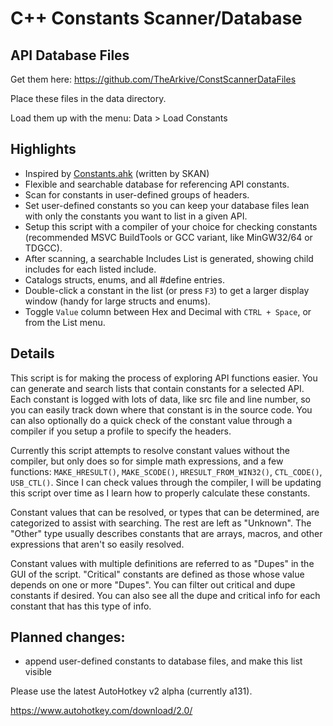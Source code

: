 # C++ Constants Scanner/Database

## API Database Files
Get them here: https://github.com/TheArkive/ConstScannerDataFiles

Place these files in the data directory.

Load them up with the menu:  Data > Load Constants

## Highlights
* Inspired by [Constants.ahk](https://autohotkey.com/board/topic/18177-crazy-scripting-list-of-win32-constants/) (written by SKAN)
* Flexible and searchable database for referencing API constants.
* Scan for constants in user-defined groups of headers.
* Set user-defined constants so you can keep your database files lean with only the constants you want to list in a given API.
* Setup this script with a compiler of your choice for checking constants (recommended MSVC BuildTools or GCC variant, like MinGW32/64 or TDGCC).
* After scanning, a searchable Includes List is generated, showing child includes for each listed include.
* Catalogs structs, enums, and all #define entries.
* Double-click a constant in the list (or press `F3`) to get a larger display window (handy for large structs and enums).
* Toggle `Value` column between Hex and Decimal with `CTRL + Space`, or from the List menu.

## Details

This script is for making the process of exploring API functions easier.  You can generate and search lists that contain constants for a selected API.  Each constant is logged with lots of data, like src file and line number, so you can easily track down where that constant is in the source code.  You can also optionally do a quick check of the constant value through a compiler if you setup a profile to specify the headers.

Currently this script attempts to resolve constant values without the compiler, but only does so for simple math expressions, and a few functions: `MAKE_HRESULT()`, `MAKE_SCODE()`, `HRESULT_FROM_WIN32()`, `CTL_CODE()`, `USB_CTL()`.  Since I can check values through the compiler, I will be updating this script over time as I learn how to properly calculate these constants.

Constant values that can be resolved, or types that can be determined, are categorized to assist with searching.  The rest are left as "Unknown".  The "Other" type usually describes constants that are arrays, macros, and other expressions that aren't so easily resolved.

Constant values with multiple definitions are referred to as "Dupes" in the GUI of the script.  "Critical" constants are defined as those whose value depends on one or more "Dupes".  You can filter out critical and dupe constants if desired.  You can also see all the dupe and critical info for each constant that has this type of info.

## Planned changes:

* append user-defined constants to database files, and make this list visible

Please use the latest AutoHotkey v2 alpha (currently a131).

https://www.autohotkey.com/download/2.0/
